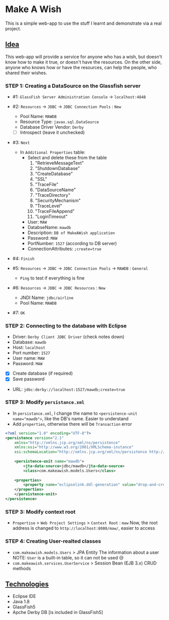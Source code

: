 # Make A Wish
This is a simple web-app to use the stuff I learnt and demonstrate via a real project.

## [Idea](#)
This web-app will provide a service for anyone who has a wish, but doesn't know how to make it true, or doesn't have the resources. On the other side, anyone who knows how or have the resources, can help the people, who shared their wishes.


### STEP 1: Creating a DataSource on the Glassfish server
- #1: `GlassFish Server Administration Console` -> `localhost:4848`

- #2: `Resources` -> `JDBC` -> `JDBC Connection Pools` : `New`
	- Pool Name: `MAWDB`
	- Resource Type: `javax.sql.DataSource`
	- Database Driver Vendor: `Derby`
	- [ ] Introspect (leave it unchecked)

- #3: `Next`
	- In `Additional Properties` table:
		- Select and delete these from the table
			1. "RetrieveMessageText"
			2. "ShutdownDatabase"
			3. "CreateDatabase"
			4. "SSL"
			5. "TraceFile"
			6. "DataSourceName"
			7. "TraceDirectory"
			8. "SecurityMechanism"
			9. "TraceLevel"
			10. "TraceFileAppend"
			11. "LoginTimeout"
		- User: `MAW`
		- DatabseName: `mawdb`
		- Description: `DB of MakeAWish application`
		- Password: `MAW`
		- PortNumber: `1527` (according to DB server)
		- ConnectionAttributes: `;create=true`

- #4: `Finish`

- #5: `Resources` -> `JDBC` -> `JDBC Connection Pools` -> `MAWDB` : `General`
	- `Ping` to test if everything is fine

- #6: `Resources` -> `JDBC` -> `JDBC Resources` : `New`
	- JNDI Name: `jdbc/airline`
	- Pool Name: `MAWDB`

- #7: `OK`


### STEP 2: Connecting to the database with Eclipse
- Driver: `Derby Client JDBC Driver`  (check notes down)
- Database: `mawdb`
- Host: `localhost`
- Port number: `1527` 
- User name: `MAW`
- Password: `MAW`
- [x] Create database (if required)
- [x] Save password
- URL: `jdbc:derby://localhost:1527/mawdb;create=true`


### STEP 3: Modify `persistance.xml`
- In `persistance.xml`, I change the name to `<persistence-unit name="mawdb">`, like the DB's name. Easier to understand
- Add `properties`, otherwise there will be `Transaction` error

```xml
<?xml version="1.0" encoding="UTF-8"?>
<persistence version="2.1" 
	xmlns="http://xmlns.jcp.org/xml/ns/persistence" 
	xmlns:xsi="http://www.w3.org/2001/XMLSchema-instance" 
	xsi:schemaLocation="http://xmlns.jcp.org/xml/ns/persistence http://xmlns.jcp.org/xml/ns/persistence/persistence_2_1.xsd">
	
	<persistence-unit name="mawdb">
		<jta-data-source>jdbc/mawdb</jta-data-source>
		<class>com.makeawish.models.Users</class>
	
	<properties>
		<property name="eclipselink.ddl-generation" value="drop-and-create-tables"/>
	</properties>
	</persistence-unit>
</persistence>

```


### STEP 3: Modify context root
- `Propertise` > `Web Project Settings` > `Context Root` : `maw`
	Now, the root address is changed to `http://localhost:8080/maw/`, easier to access


### STEP 4: Creating User-realted classes
- `com.makeawish.models.Users` > JPA Entity
	The information about a user
	NOTE: `User` is a built-in table, so it can not be used 😒
- `com.makeawish.services.UserService` > Session Bean (EJB 3.x)
	CRUD methods




## [Technologies](#)
- Eclipse IDE
- Java 1.8
- GlassFish5
- Apche Derby DB [is included in GlassFish5]